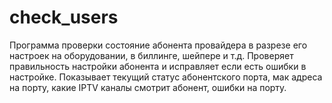 # check_users

Программа проверки состояние абонента провайдера в разрезе его настроек на
оборудовании, в биллинге, шейпере и т.д.
Проверяет правильность настройки абонента и исправляет если есть ошибки в настройке.
Показывает текущий статус абонентского порта, мак адреса на порту, какие IPTV каналы смотрит абонент,
ошибки на порту.